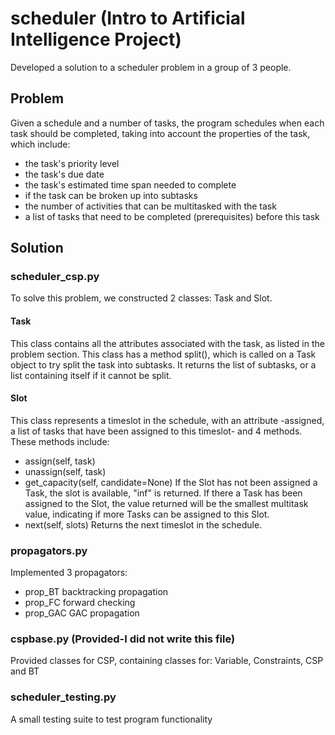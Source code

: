 # scheduler (Intro to Artificial Intelligence Project)

Developed a solution to a scheduler problem in a group of 3 people.

## Problem
Given a schedule and a number of tasks, the program schedules when each task
should be completed, taking into account the properties of the task, which 
include:
- the task's priority level
- the task's due date
- the task's estimated time span needed to complete
- if the task can be broken up into subtasks
- the number of activities that can be multitasked with the task
- a list of tasks that need to be completed (prerequisites) before this task

## Solution

### scheduler_csp.py
To solve this problem, we constructed 2 classes: Task and Slot.

#### Task
This class contains all the attributes associated with the task, as listed 
in the problem section.
This class has a method split(), which is called on a Task object to try 
split the task into subtasks.  It returns the list of subtasks, or a list 
containing itself if it cannot be split.
#### Slot
This class represents a timeslot in the schedule, with an attribute
-assigned, a list of tasks that have been assigned to this timeslot-
and 4 methods.
These methods include:
- assign(self, task)
- unassign(self, task)
- get_capacity(self, candidate=None)
If the Slot has not been assigned a Task, the slot is available, "inf" 
is returned.  If there a Task has been assigned to the Slot, the value
returned will be the smallest multitask value, indicating if more Tasks
can be assigned to this Slot.
- next(self, slots)
Returns the next timeslot in the schedule.

### propagators.py
Implemented 3 propagators:
- prop_BT
backtracking propagation
- prop_FC
forward checking
- prop_GAC
GAC propagation

### cspbase.py (Provided-I did not write this file)
Provided classes for CSP, containing classes for:
Variable, Constraints, CSP and BT

### scheduler_testing.py
A small testing suite to test program functionality
